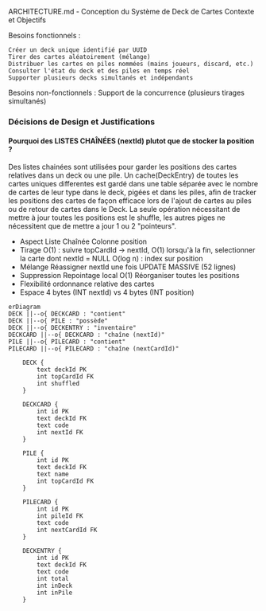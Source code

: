 ARCHITECTURE.md - Conception du Système de Deck de Cartes
Contexte et Objectifs

Besoins fonctionnels :

    Créer un deck unique identifié par UUID
    Tirer des cartes aléatoirement (mélange)
    Distribuer les cartes en piles nommées (mains joueurs, discard, etc.)
    Consulter l'état du deck et des piles en temps réel
    Supporter plusieurs decks simultanés et indépendants

Besoins non-fonctionnels :
    Support de la concurrence (plusieurs tirages simultanés)

### Décisions de Design et Justifications
#### Pourquoi des LISTES CHAÎNÉES (nextId) plutot que de stocker la position ?

Des listes chainées sont utilisées pour garder les positions des cartes relatives dans un deck ou une pile.
Un cache(DeckEntry) de toutes les cartes uniques differentes est gardé dans une table séparée avec le nombre de cartes
de leur type dans le deck, pigées et dans les piles, afin de tracker les positions des cartes de façon efficace lors de l'ajout de cartes au piles ou
de retour de cartes dans le Deck. La seule opération nécessitant de mettre à jour toutes les positions est le shuffle, les autres piges ne nécessitent que de mettre a jour 1 ou 2 "pointeurs".

* Aspect	Liste Chaînée	Colonne position
* Tirage	O(1) : suivre topCardId → nextId, O(1) lorsqu'à la fin, selectionner la carte dont nextId = NULL	O(log n) : index sur position
* Mélange	Réassigner nextId une fois	UPDATE MASSIVE (52 lignes)
* Suppression	Repointage local O(1)	Réorganiser toutes les positions
* Flexibilité	ordonnance relative des cartes
* Espace	4 bytes (INT nextId) vs	4 bytes (INT position)

```mermaid 
erDiagram
DECK ||--o{ DECKCARD : "contient"
DECK ||--o{ PILE : "possède"
DECK ||--o{ DECKENTRY : "inventaire"
DECKCARD ||--o{ DECKCARD : "chaîne (nextId)"
PILE ||--o{ PILECARD : "contient"
PILECARD ||--o{ PILECARD : "chaîne (nextCardId)"

    DECK {
        text deckId PK
        int topCardId FK
        int shuffled
    }

    DECKCARD {
        int id PK
        text deckId FK
        text code
        int nextId FK
    }

    PILE {
        int id PK
        text deckId FK
        text name
        int topCardId FK
    }

    PILECARD {
        int id PK
        int pileId FK
        text code
        int nextCardId FK
    }

    DECKENTRY {
        int id PK
        text deckId FK
        text code
        int total
        int inDeck
        int inPile
    }
```
